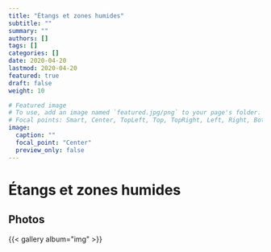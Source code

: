 ```yaml
---
title: "Étangs et zones humides"
subtitle: ""
summary: ""
authors: []
tags: []
categories: []
date: 2020-04-20
lastmod: 2020-04-20
featured: true
draft: false
weight: 10

# Featured image
# To use, add an image named `featured.jpg/png` to your page's folder.
# Focal points: Smart, Center, TopLeft, Top, TopRight, Left, Right, BottomLeft, Bottom, BottomRight.
image:
  caption: ""
  focal_point: "Center"
  preview_only: false
---
```


# Étangs et zones humides

## Photos

{{< gallery album="img" >}}
